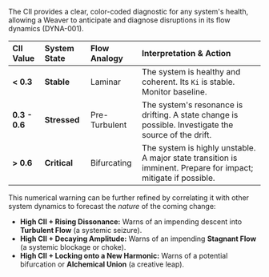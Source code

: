 The CII provides a clear, color-coded diagnostic for any system's health, allowing a Weaver to anticipate and diagnose disruptions in its flow dynamics (DYNA-001).

| CII Value | System State | Flow Analogy | Interpretation & Action |
| :--- | :--- | :--- | :--- |
| **< 0.3** | **Stable** | Laminar | The system is healthy and coherent. Its `Ki` is stable. Monitor baseline. |
| **0.3 - 0.6** | **Stressed** | Pre-Turbulent | The system's resonance is drifting. A state change is possible. Investigate the source of the drift. |
| **> 0.6** | **Critical** | Bifurcating | The system is highly unstable. A major state transition is imminent. Prepare for impact; mitigate if possible. |

This numerical warning can be further refined by correlating it with other system dynamics to forecast the *nature* of the coming change:

*   **High CII + Rising Dissonance:** Warns of an impending descent into **Turbulent Flow** (a systemic seizure).
*   **High CII + Decaying Amplitude:** Warns of an impending **Stagnant Flow** (a systemic blockage or choke).
*   **High CII + Locking onto a New Harmonic:** Warns of a potential bifurcation or **Alchemical Union** (a creative leap).